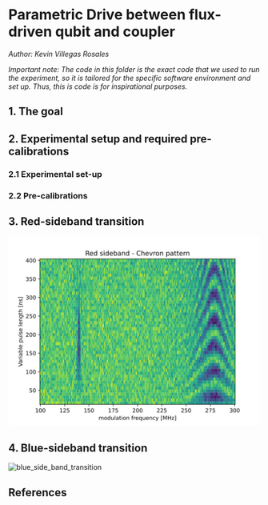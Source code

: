 # Parametric Drive between flux-driven qubit and coupler

_Author: Kevin Villegas Rosales_

_Important note: The code in this folder is the exact code that we used
to run the experiment, so it is tailored for the specific software environment
and set up. Thus, this is code is for inspirational purposes._

## 1. The goal

## 2. Experimental setup and required pre-calibrations

### 2.1 Experimental set-up

### 2.2 Pre-calibrations

## 3. Red-sideband transition

![red_side_band_transition](red_sideband.svg)

## 4. Blue-sideband transition

![blue_side_band_transition](blue_sideband.svg)

## References